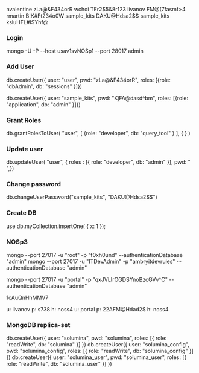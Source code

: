 nvalentine    zLa@&F434orR
wchoi         TEr2$5&8r123
iivanov       FM@(7fasmf>4
rmartin       B!K#Ft234o0W
sample_kits   DAKU@Hdsa2$$
sample_kits   ksluHFL#I$Yhf@

### Login

mongo -U <user> -P <pass> --host usav1svNOSp1 --port 28017 admin

### Add User 

db.createUser({ user: "user", pwd: "zLa@&F434orR", roles: [{role: "dbAdmin", db: "sessions" }]})

db.createUser({ user: "sample_kits", pwd: "KjFA@dasd^bm", roles: [{role: "application", db: "admin" }]})

### Grant Roles 

db.grantRolesToUser( "user", [ {role: "developer", db: "query_tool" } ], { <writeConcern> } )

### Update user 

db.updateUser( "user", { roles : [{ role: "developer", db: "admin" }], pwd: "    ",})

### Change password

db.changeUserPassword("sample_kits", "DAKU@Hdsa2$$")

### Create DB

use <Database>
db.myCollection.insertOne( { x: 1 });

### NOSp3

mongo --port 27017 -u "root" -p "f0xh0und" --authenticationDatabase "admin"
mongo --port 27017 -u "ITDevAdmin" -p "ambryitdevrules" --authenticationDatabase "admin"

mongo --port 27017 -u "portal" -p "qxJVLIrOGDSYnoBzcGVv^C" --authenticationDatabase "admin"


1cAuQnHhMMV7

u: iivanov p: s738 h: noss4
u: portal  p: 22AFM@Hdad2$ h: noss4


### MongoDB replica-set

db.createUser({ user: "solumina", pwd: "solumina", roles: [{ role: "readWrite", db: "solumina" }] })
db.createUser({ user: "solumina_config", pwd: "solumina_config", roles: [{ role: "readWrite", db: "solumina_config" }] })
db.createUser({ user: "solumina_user", pwd: "solumina_user", roles: [{ role: "readWrite", db: "solumina_user" }] })